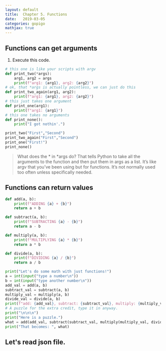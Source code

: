 ```yaml
---
layout: default
title:  Chapter 5. Functions
date:   2019-03-05
categories: gopigo
mathjax: true
---
```


## Functions can get arguments
1. Execute this code. 

```python
# this one is like your scripts with argv
def print_two(*args):
    arg1, arg2 = args
    print(f"arg1: {arg1}, arg2: {arg2}")
# ok, that *args is actually pointless, we can just do this
def print_two_again(arg1, arg2):
    print(f"arg1: {arg1}, arg2: {arg2}")
# this just takes one argument
def print_one(arg1):
    print(f"arg1: {arg1}")
# this one takes no arguments
def print_none():
    print("I got nothin'.")

print_two("First","Second")
print_two_again("First","Second")
print_one("First!")
print_none()
```
> What does the * in *args do? That tells Python to take all the arguments to the function and then put them in args as a list. It’s like argv that you’ve been using but for functions. It’s not normally used too often unless specifically needed.

## Functions can return values

```python
def add(a, b):
    print(f"ADDING {a} + {b}")
    return a + b

def subtract(a, b):
    print(f"SUBTRACTING {a} - {b}")
    return a - b

def multiply(a, b):
    print(f"MULTIPLYING {a} * {b}")
    return a * b

def divide(a, b):
    print(f"DIVIDING {a} / {b}")
    return a / b

print("Let's do some math with just functions!")
a = int(input("type a number\n"))
b = int(input("type another number\n"))
add_val = add(a, b)
subtract_val = subtract(a, b)
multiply_val = multiply(a, b)
divide_val = divide(a, b)
print(f"add: {add_val}, subtract: {subtract_val}, multiply: {multiply_val}, divide: {divide_val}")
# A puzzle for the extra credit, type it in anyway.
print("\n\n\n")
print("Here is a puzzle.")
what = add(add_val, subtract(subtract_val, multiply(multiply_val, divide(divide_val, 2))))
print("That becomes: ", what)
```


## Let's read json file.
 